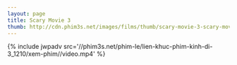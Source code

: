 ```yaml
---
layout: page
title: Scary Movie 3
thumb: http://cdn.phim3s.net/images/films/thumb/scary-movie-3-scary-movie-3-2003.jpg
---
```

{% include jwpadv src='//phim3s.net/phim-le/lien-khuc-phim-kinh-di-3_1210/xem-phim//video.mp4' %}